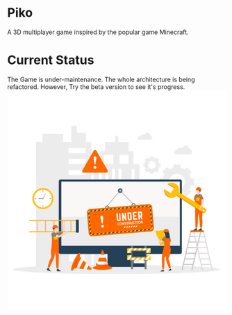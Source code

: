 # Piko
A 3D multiplayer game inspired by the popular game Minecraft.

# Current Status
The Game is under-maintenance.
The whole architecture is being refactored.
However, Try the beta version to see it's progress.
![Alt Text](doc/under_maintenance.jpg)
